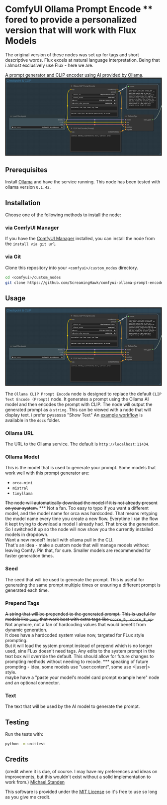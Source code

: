 # ComfyUI Ollama Prompt Encode ** fored to provide a personalized version that will work with Flux Models
The original version of these nodes was set up for tags and short descriptive words.  Flux excels at natural language interpretation.
Being that i almost exclusively use Flux - here we are.

A prompt generator and CLIP encoder using AI provided by [Ollama](https://ollama.com).
![Example Usage](./docs/usage_1.png)

## Prerequisites
Install [Ollama](https://ollama.com) and have the service running.
This node has been tested with ollama version `0.1.42`.

## Installation
Choose one of the following methods to install the node:

### via ComfyUI Manager
If you have the [ComfyUI Manager](https://github.com/ltdrdata/ComfyUI-Manager) installed, you can install the node from the `install via git url`.

### via Git
Clone this repository into your `<comfyui>/custom_nodes` directory.
```sh
cd <comfyui>/custom_nodes
git clone https://github.com/ScreamingHawk/comfyui-ollama-prompt-encode](https://github.com/Bob-Harper/comfyui-ollama-flux-encode)
```

## Usage

![Example Usage](./docs/usage_1.png)

The `Ollama CLIP Prompt Encode` node is designed to replace the default `CLIP Text Encode (Prompt)` node. It generates a prompt using the Ollama AI model and then encodes the prompt with CLIP.
The node will output the generated prompt as a `string`. This can be viewed with a node that will display text.  i prefer pyssssss "Show Text"
An [example workflow](./docs/ollama_basic_workflow.json) is available in the `docs` folder.

### Ollama URL
The URL to the Ollama service. The default is `http://localhost:11434`.

### Ollama Model
This is the model that is used to generate your prompt.
Some models that work well with this prompt generator are:

- `orca-mini`
- `mistral`
- `tinyllama`

~~The node will automatically download the model if it is not already present on your system.~~
*** Not a fan. Too easy to typo if you want a different model, and the model name for orca was hardcoded.
That means retyping the model name every time you create a new flow.
Everytime I ran the flow it kept trying to download a model I already had.  That broke the generation.  
So I switched it up so the node will now show you the currently installed models in dropdown.  
Want a new model?  Install with ollama pull in the CLI.  
That's an idea - make a custom node that will manage models without leaving Comfy.  Pin that, for sure.
Smaller models are recommended for faster generation times.

### Seed
The seed that will be used to generate the prompt. This is useful for generating the same prompt multiple times or ensuring a different prompt is generated each time.

### Prepend Tags
~~A string that will be prepended to the generated prompt.~~
~~This is useful for models like `pony` that work best with extra tags like `score_9, score_8_up`.~~
Not anymore, not a fan of hardcoding values that would benefit from dynamic generation.  
It does have a hardcoded system value now, targeted for FLux style prompting.  
But it will load the system prompt instead of prepend which is no longer used, sine FLux doesn't need tags.
Any edits to the system prompt in the text box will override the default.
This should allow for future changes to prompting methods without needing to recode. 
*** speaking of future prompting - idea, some models use "user:content", some use <|user|> style.  
maybe have a "paste your model's model card prompt example here" node and an optional connector.

### Text
The text that will be used by the AI model to generate the prompt.

## Testing
Run the tests with:
```sh
python -m unittest
```

## Credits
(credit where it is due, of course.  I may have my preferences and ideas on improvements, but this wouldn't exist without a solid implementation to work from.)
[Michael Standen](https://michael.standen.link)

This software is provided under the [MIT License](https://tldrlegal.com/license/mit-license) so it's free to use so long as you give me credit.
